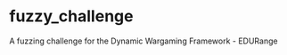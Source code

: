 fuzzy_challenge
===============

A fuzzing challenge for the Dynamic Wargaming Framework - EDURange
